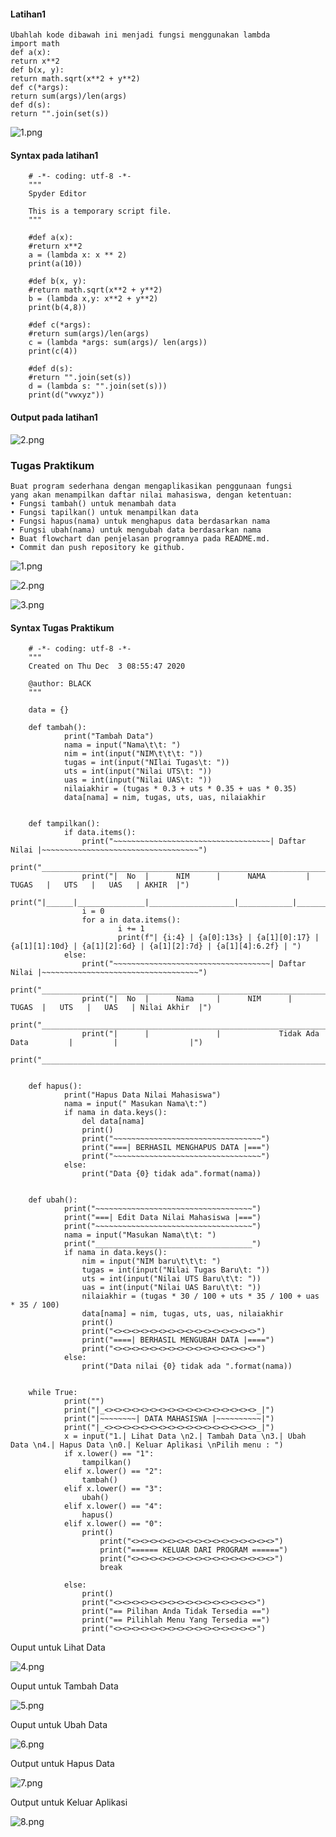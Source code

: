 #### Latihan1
	
	Ubahlah kode dibawah ini menjadi fungsi menggunakan lambda
	import math
	def a(x):
	return x**2
	def b(x, y):
	return math.sqrt(x**2 + y**2)
	def c(*args):
	return sum(args)/len(args)
	def d(s):
	return "".join(set(s))


![1.png](/gambar2/1.png)


#### Syntax pada latihan1

		# -*- coding: utf-8 -*-
		"""
		Spyder Editor

		This is a temporary script file.
		"""

		#def a(x):
		#return x**2
		a = (lambda x: x ** 2)
		print(a(10))

		#def b(x, y):
		#return math.sqrt(x**2 + y**2)
		b = (lambda x,y: x**2 + y**2)
		print(b(4,8))

		#def c(*args):
		#return sum(args)/len(args)
		c = (lambda *args: sum(args)/ len(args))
		print(c(4))

		#def d(s):
		#return "".join(set(s))
		d = (lambda s: "".join(set(s)))
		print(d("vwxyz"))

	


#### Output pada latihan1

![2.png](/gambar2/2.png)


### Tugas Praktikum

	Buat program sederhana dengan mengaplikasikan penggunaan fungsi
	yang akan menampilkan daftar nilai mahasiswa, dengan ketentuan:
	• Fungsi tambah() untuk menambah data
	• Fungsi tapilkan() untuk menampilkan data
	• Fungsi hapus(nama) untuk menghapus data berdasarkan nama
	• Fungsi ubah(nama) untuk mengubah data berdasarkan nama
	• Buat flowchart dan penjelasan programnya pada README.md.
	• Commit dan push repository ke github.

![1.png](/gambar1/1.png)

![2.png](/gambar1/2.png)

![3.png](/gambar1/3.png)

#### Syntax Tugas Praktikum


		# -*- coding: utf-8 -*-
		"""
		Created on Thu Dec  3 08:55:47 2020

		@author: BLACK
		"""

		data = {}

		def tambah():
    			print("Tambah Data")
    			nama = input("Nama\t\t: ")
    			nim = int(input("NIM\t\t\t: "))
    			tugas = int(input("NIlai Tugas\t: "))
    			uts = int(input("Nilai UTS\t: "))
    			uas = int(input("Nilai UAS\t: "))
    			nilaiakhir = (tugas * 0.3 + uts * 0.35 + uas * 0.35)
    			data[nama] = nim, tugas, uts, uas, nilaiakhir


		def tampilkan():
    			if data.items():
        			print("~~~~~~~~~~~~~~~~~~~~~~~~~~~~~~~~~~~| Daftar Nilai |~~~~~~~~~~~~~~~~~~~~~~~~~~~~~~~~~~~")
        			print("_______________________________________________________________________________________")
       				print("|  No  |      NIM      |      NAMA         |    TUGAS   |   UTS   |   UAS   | AKHIR  |")
        			print("|______|_______________|___________________|____________|_________|_________|________|__")
        			i = 0
        			for a in data.items():
            				i += 1
            				print(f"| {i:4} | {a[0]:13s} | {a[1][0]:17} | {a[1][1]:10d} | {a[1][2]:6d} | {a[1][2]:7d} | {a[1][4]:6.2f} | ")
    			else:
        			print("~~~~~~~~~~~~~~~~~~~~~~~~~~~~~~~~~~~| Daftar Nilai |~~~~~~~~~~~~~~~~~~~~~~~~~~~~~~~~~~~")
        			print("_______________________________________________________________________________________")
        			print("|  No  |      Nama     |      NIM      |   TUGAS  |   UTS   |   UAS   | Nilai Akhir  |")
        			print("_______________________________________________________________________________________")
        			print("|      |               |             Tidak Ada Data         |         |                |")
    			print("____________________________________________________________________________________________")


		def hapus():
    			print("Hapus Data Nilai Mahasiswa")
    			nama = input(" Masukan Nama\t:")
    			if nama in data.keys():
        			del data[nama]
        			print()
        			print("~~~~~~~~~~~~~~~~~~~~~~~~~~~~~~~~~")
        			print("===| BERHASIL MENGHAPUS DATA |===")
        			print("~~~~~~~~~~~~~~~~~~~~~~~~~~~~~~~~~")
    			else:
        			print("Data {0} tidak ada".format(nama))


		def ubah():
    			print("~~~~~~~~~~~~~~~~~~~~~~~~~~~~~~~~~~~")
    			print("===| Edit Data Nilai Mahasiswa |===")
    			print("~~~~~~~~~~~~~~~~~~~~~~~~~~~~~~~~~~~")
    			nama = input("Masukan Nama\t\t: ")
    			print("___________________________________")
    			if nama in data.keys():
        			nim = input("NIM baru\t\t\t: ")
        			tugas = int(input("Nilai Tugas Baru\t: "))
        			uts = int(input("Nilai UTS Baru\t\t: "))
        			uas = int(input("Nilai UAS Baru\t\t: "))
        			nilaiakhir = (tugas * 30 / 100 + uts * 35 / 100 + uas * 35 / 100)
        			data[nama] = nim, tugas, uts, uas, nilaiakhir
        			print()
        			print("<><><><><><><><><><><><><><><><>")
        			print("====| BERHASIL MENGUBAH DATA |====")
        			print("<><><><><><><><><><><><><><><><>")
    			else:
        			print("Data nilai {0} tidak ada ".format(nama))


		while True:
    			print("")
    			print("|_<><><><><><><><><><><><><><><><><>_|")
    			print("|~~~~~~~~| DATA MAHASISWA |~~~~~~~~~~|")
    			print("|_<><><><><><><><><><><><><><><><><>_|")
    			x = input("1.| Lihat Data \n2.| Tambah Data \n3.| Ubah Data \n4.| Hapus Data \n0.| Keluar Aplikasi \nPilih menu : ")
    			if x.lower() == "1":
        			tampilkan()
    			elif x.lower() == "2":
        			tambah()
    			elif x.lower() == "3":
        			ubah()
    			elif x.lower() == "4":
        			hapus()
    			elif x.lower() == "0":
        			print()
        				print("<><><><><><><><><><><><><><><><>")
        				print("====== KELUAR DARI PROGRAM ======")
        				print("<><><><><><><><><><><><><><><><>")
        				break

    			else:
        			print()
        			print("<><><><><><><><><><><><><><><><>")
        			print("== Pilihan Anda Tidak Tersedia ==")
        			print("== Pilihlah Menu Yang Tersedia ==")
        			print("<><><><><><><><><><><><><><><><>")



Ouput untuk Lihat Data

![4.png](/gambar1/4.png)

Ouput untuk Tambah Data

![5.png](/gambar1/5.png)

Ouput untuk Ubah Data

![6.png](/gambar1/6.png)

Output untuk Hapus Data

![7.png](/gambar1/7.png)

Output untuk Keluar Aplikasi

![8.png](/gambar1/8.png)



























































































































